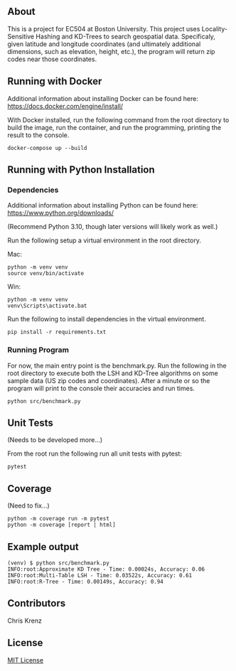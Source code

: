 ## About

This is a project for EC504 at Boston University.  This project uses Locality-Sensitive Hashing and KD-Trees to search geospatial data.  Specificaly, given latitude and longitude coordinates (and ultimately additional dimensions, such as elevation, height, etc.), the program will return zip codes near those coordinates. 


## Running with Docker

Additional information about installing Docker can be found here: https://docs.docker.com/engine/install/

With Docker installed, run the following command from the root directory to build the image, run the container, and run the programming, printing the result to the console.

```console
docker-compose up --build
```

## Running with Python Installation

### Dependencies

Additional information about installing Python can be found here: https://www.python.org/downloads/  

(Recommend Python 3.10, though later versions will likely work as well.)

Run the following setup a virtual environment in the root directory.

Mac: 
```console
python -m venv venv
source venv/bin/activate
```

Win:
```console
python -m venv venv
venv\Scripts\activate.bat
```

Run the following to install dependencies in the virtual environment.

```console
pip install -r requirements.txt
```

### Running Program

For now, the main entry point is the benchmark.py.  Run the following in the root directory to execute both the LSH and KD-Tree algorithms on some sample data (US zip codes and coordinates).  After a minute or so the program will print to the console their accuracies and run times. 

```console
python src/benchmark.py
```

## Unit Tests

(Needs to be developed more...)

From the root run the following run all unit tests with pytest:

```console
pytest
```

## Coverage

(Need to fix...)

```console
python -m coverage run -m pytest
python -m coverage [report | html]
```

## Example output

```console
(venv) $ python src/benchmark.py
INFO:root:Approximate KD Tree - Time: 0.00024s, Accuracy: 0.06
INFO:root:Multi-Table LSH - Time: 0.03522s, Accuracy: 0.61
INFO:root:R-Tree - Time: 0.00149s, Accuracy: 0.94
```

## Contributors

Chris Krenz

## License

[MIT License](LICENSE)
